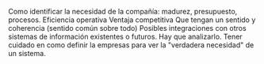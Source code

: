 Como identificar la necesidad de la compañía: madurez, presupuesto, procesos.
Eficiencia operativa
Ventaja competitiva
Que tengan un sentido y coherencia (sentido común sobre todo)
Posibles integraciones con otros sistemas de información existentes o futuros. Hay que analizarlo.
Tener cuidado en como definir la empresas para ver la "verdadera necesidad" de un sistema.
